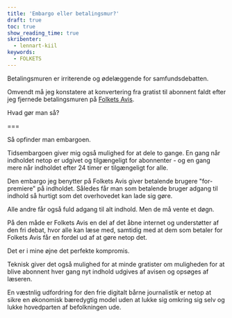 ```yaml
---
title: 'Embargo eller betalingsmur?'
draft: true
toc: true
show_reading_time: true
skribenter:
  - lennart-kiil
keywords:
  - FOLKETS
---
```


Betalingsmuren er irriterende og ødelæggende for samfundsdebatten.

Omvendt må jeg konstatere at konvertering fra gratist til abonnent faldt efter jeg fjernede betalingsmuren på [Folkets Avis](https://www.folkets.dk).

Hvad gør man så?

===

Så opfinder man embargoen.

Tidsembargoen giver mig også mulighed for at dele to gange. En gang når indholdet netop er udgivet og tilgængeligt for abonnenter - og en gang mere når indholdet efter 24 timer er tilgængeligt for alle.

Den embargo jeg benytter på Folkets Avis giver betalende brugere "for-premiere" på indholdet. Således får man som betalende bruger adgang til indhold så hurtigt som det overhovedet kan lade sig gøre.

Alle andre får også fuld adgang til alt indhold. Men de må vente et døgn.

På den måde er Folkets Avis en del af det åbne internet og understøtter af den fri debat, hvor alle kan læse med, samtidig med at dem som betaler for Folkets Avis får en fordel ud af at gøre netop det.

Det er i mine øjne det perfekte kompromis.

Teknisk giver det også mulighed for at minde gratister om muligheden for at blive abonnent hver gang nyt indhold udgives af avisen og opsøges af læseren.

En væstnlig udfordring for den frie digitalt bårne journalistik er netop at sikre en økonomisk bæredygtig model uden at lukke sig omkring sig selv og lukke hovedparten af befolkningen ude.
